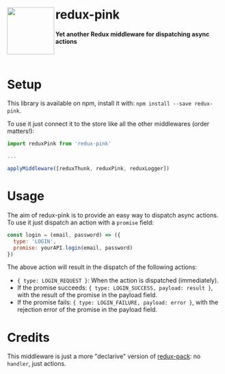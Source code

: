 # redux-pink <img src="http://www.clipartbest.com/cliparts/MiL/GLM/MiLGLM9oT.png" width="110" align="left">
#### Yet another Redux middleware for dispatching async actions
<br/>

# Setup
This library is available on npm, install it with: `npm install --save redux-pink`.

To use it just connect it to the store like all the other middlewares (order matters!):
```javascript
import reduxPink from 'redux-pink'

...

applyMiddleware([reduxThunk, reduxPink, reduxLogger])
```

# Usage
The aim of redux-pink is to provide an easy way to dispatch async actions.  
To use it just dispatch an action with a `promise` field:  
```javascript
const login = (email, password) => ({
  type: 'LOGIN',
  promise: yourAPI.login(email, password)
})
```

The above action will result in the dispatch of the following actions: 
- `{ type: LOGIN_REQUEST }`: When the action is dispatched (immediately). 
- If the promise succeeds: `{ type: LOGIN_SUCCESS, payload: result }`, with the result of the promise in the payload field.
- If the promise fails: `{ type: LOGIN_FAILURE, payload: error }`, with the rejection error of the promise in the payload field.

# Credits
This middleware is just a more "declarive" version of [redux-pack](https://github.com/lelandrichardson/redux-pack): no `handler`, just actions.
